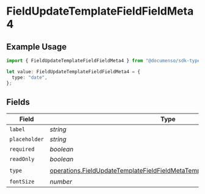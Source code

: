 # FieldUpdateTemplateFieldFieldMeta4

## Example Usage

```typescript
import { FieldUpdateTemplateFieldFieldMeta4 } from "@documenso/sdk-typescript/models/operations";

let value: FieldUpdateTemplateFieldFieldMeta4 = {
  type: "date",
};
```

## Fields

| Field                                                                                                                                                                    | Type                                                                                                                                                                     | Required                                                                                                                                                                 | Description                                                                                                                                                              |
| ------------------------------------------------------------------------------------------------------------------------------------------------------------------------ | ------------------------------------------------------------------------------------------------------------------------------------------------------------------------ | ------------------------------------------------------------------------------------------------------------------------------------------------------------------------ | ------------------------------------------------------------------------------------------------------------------------------------------------------------------------ |
| `label`                                                                                                                                                                  | *string*                                                                                                                                                                 | :heavy_minus_sign:                                                                                                                                                       | N/A                                                                                                                                                                      |
| `placeholder`                                                                                                                                                            | *string*                                                                                                                                                                 | :heavy_minus_sign:                                                                                                                                                       | N/A                                                                                                                                                                      |
| `required`                                                                                                                                                               | *boolean*                                                                                                                                                                | :heavy_minus_sign:                                                                                                                                                       | N/A                                                                                                                                                                      |
| `readOnly`                                                                                                                                                               | *boolean*                                                                                                                                                                | :heavy_minus_sign:                                                                                                                                                       | N/A                                                                                                                                                                      |
| `type`                                                                                                                                                                   | [operations.FieldUpdateTemplateFieldFieldMetaTemplatesFieldsResponse200Type](../../models/operations/fieldupdatetemplatefieldfieldmetatemplatesfieldsresponse200type.md) | :heavy_check_mark:                                                                                                                                                       | N/A                                                                                                                                                                      |
| `fontSize`                                                                                                                                                               | *number*                                                                                                                                                                 | :heavy_minus_sign:                                                                                                                                                       | N/A                                                                                                                                                                      |